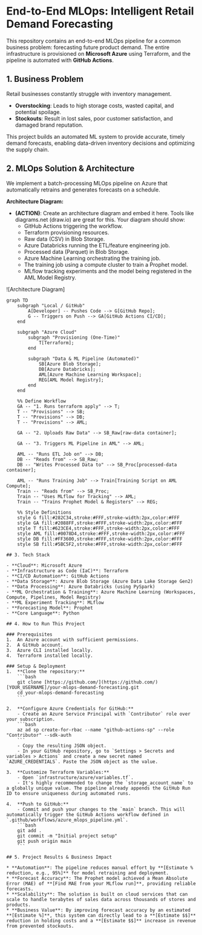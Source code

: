 # End-to-End MLOps: Intelligent Retail Demand Forecasting

This repository contains an end-to-end MLOps pipeline for a common business problem: forecasting future product demand. The entire infrastructure is provisioned on **Microsoft Azure** using Terraform, and the pipeline is automated with **GitHub Actions**.

## 1. Business Problem

Retail businesses constantly struggle with inventory management.
- **Overstocking**: Leads to high storage costs, wasted capital, and potential spoilage.
- **Stockouts**: Result in lost sales, poor customer satisfaction, and damaged brand reputation.

This project builds an automated ML system to provide accurate, timely demand forecasts, enabling data-driven inventory decisions and optimizing the supply chain.

## 2. MLOps Solution & Architecture

We implement a batch-processing MLOps pipeline on Azure that automatically retrains and generates forecasts on a schedule.

**Architecture Diagram:**

* **(ACTION)**: Create an architecture diagram and embed it here. Tools like diagrams.net (draw.io) are great for this. Your diagram should show:
  * GitHub Actions triggering the workflow.
  * Terraform provisioning resources.
  * Raw data (CSV) in Blob Storage.
  * Azure Databricks running the ETL/feature engineering job.
  * Processed data (Parquet) in Blob Storage.
  * Azure Machine Learning orchestrating the training job.
  * The training job using a compute cluster to train a Prophet model.
  * MLflow tracking experiments and the model being registered in the AML Model Registry.

![Architecture Diagram]
```mermaid
graph TD
    subgraph "Local / GitHub"
        A[Developer] -- Pushes Code --> G[GitHub Repo];
        G -- Triggers on Push --> GA[GitHub Actions CI/CD];
    end

    subgraph "Azure Cloud"
        subgraph "Provisioning (One-Time)"
            T[Terraform];
        end

        subgraph "Data & ML Pipeline (Automated)"
            SB[Azure Blob Storage];
            DB[Azure Databricks];
            AML[Azure Machine Learning Workspace];
            REG[AML Model Registry];
        end
    end

    %% Define Workflow
    GA -- "1. Runs terraform apply" --> T;
    T -- "Provisions" --> SB;
    T -- "Provisions" --> DB;
    T -- "Provisions" --> AML;

    GA -- "2. Uploads Raw Data" --> SB_Raw[raw-data container];
    
    GA -- "3. Triggers ML Pipeline in AML" --> AML;
    
    AML -- "Runs ETL Job on" --> DB;
    DB -- "Reads from" --> SB_Raw;
    DB -- "Writes Processed Data to" --> SB_Proc[processed-data container];
    
    AML -- "Runs Training Job" --> Train[Training Script on AML Compute];
    Train -- "Reads from" --> SB_Proc;
    Train -- "Uses MLflow for Tracking" --> AML;
    Train -- "Trains Prophet Model & Registers" --> REG;

    %% Style Definitions
    style G fill:#282C34,stroke:#FFF,stroke-width:2px,color:#FFF
    style GA fill:#2088FF,stroke:#FFF,stroke-width:2px,color:#FFF
    style T fill:#623CE4,stroke:#FFF,stroke-width:2px,color:#FFF
    style AML fill:#0078D4,stroke:#FFF,stroke-width:2px,color:#FFF
    style DB fill:#FF3600,stroke:#FFF,stroke-width:2px,color:#FFF
    style SB fill:#5BC5F2,stroke:#FFF,stroke-width:2px,color:#FFF

## 3. Tech Stack

- **Cloud**: Microsoft Azure
- **Infrastructure as Code (IaC)**: Terraform
- **CI/CD Automation**: GitHub Actions
- **Data Storage**: Azure Blob Storage (Azure Data Lake Storage Gen2)
- **Data Processing**: Azure Databricks (using PySpark)
- **ML Orchestration & Training**: Azure Machine Learning (Workspaces, Compute, Pipelines, Model Registry)
- **ML Experiment Tracking**: MLflow
- **Forecasting Model**: Prophet
- **Core Language**: Python

## 4. How to Run This Project

### Prerequisites
1.  An Azure account with sufficient permissions.
2.  A GitHub account.
3.  Azure CLI installed locally.
4.  Terraform installed locally.

### Setup & Deployment
1.  **Clone the repository:**
    ```bash
    git clone [https://github.com/](https://github.com/)[YOUR_USERNAME]/your-mlops-demand-forecasting.git
    cd your-mlops-demand-forecasting
    ```

2.  **Configure Azure Credentials for GitHub:**
    - Create an Azure Service Principal with `Contributor` role over your subscription.
    ```bash
    az ad sp create-for-rbac --name "github-actions-sp" --role "Contributor" --sdk-auth
    ```
    - Copy the resulting JSON object.
    - In your GitHub repository, go to `Settings > Secrets and variables > Actions` and create a new secret named `AZURE_CREDENTIALS`. Paste the JSON object as the value.

3.  **Customize Terraform Variables:**
    - Open `infrastructure/azure/variables.tf`.
    - It's highly recommended to change the `storage_account_name` to a globally unique value. The pipeline already appends the GitHub Run ID to ensure uniqueness during automated runs.

4.  **Push to GitHub:**
    - Commit and push your changes to the `main` branch. This will automatically trigger the GitHub Actions workflow defined in `.github/workflows/azure_mlops_pipeline.yml`.
    ```bash
    git add .
    git commit -m "Initial project setup"
    git push origin main
    ```

## 5. Project Results & Business Impact

* **Automation**: The pipeline reduces manual effort by **[Estimate % reduction, e.g., 95%]** for model retraining and deployment.
* **Forecast Accuracy**: The Prophet model achieved a Mean Absolute Error (MAE) of **[Find MAE from your MLflow run]**, providing reliable forecasts.
* **Scalability**: The solution is built on cloud services that can scale to handle terabytes of sales data across thousands of stores and products.
* **Business Value**: By improving forecast accuracy by an estimated **[Estimate %]**, this system can directly lead to a **[Estimate $$]** reduction in holding costs and a **[Estimate $$]** increase in revenue from prevented stockouts.
